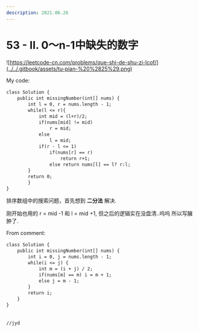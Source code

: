 ```yaml
---
description: 2021.06.26
---
```


# 53 - II. 0～n-1中缺失的数字

![https://leetcode-cn.com/problems/que-shi-de-shu-zi-lcof/](../../.gitbook/assets/tu-pian-%20%2825%29.png)

My code:

```text
class Solution {
    public int missingNumber(int[] nums) {
        int l = 0, r = nums.length - 1;
        while(l <= r){
            int mid = (l+r)/2;
            if(nums[mid] != mid)
                r = mid;
            else 
                l = mid;
            if(r - l <= 1)
                if(nums[r] == r)
                    return r+1;
                else return nums[l] == l? r:l;
        }
        return 0;
        }
}
```

排序数组中的搜索问题，首先想到 **二分法** 解决.



刚开始也用的  r = mid -1 和 l = mid +1, 但之后的逻辑实在没盘清..呜呜 所以写臃肿了.



From comment:

```text
class Solution {
    public int missingNumber(int[] nums) {
        int i = 0, j = nums.length - 1;
        while(i <= j) {
            int m = (i + j) / 2;
            if(nums[m] == m) i = m + 1;
            else j = m - 1;
        }
        return i;
    }
}


//jyd

```

